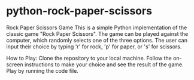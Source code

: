 # python-rock-paper-scissors

Rock Paper Scissors Game
This is a simple Python implementation of the classic game "Rock Paper Scissors". 
The game can be played against the computer, which randomly selects one of the three options. 
The user can input their choice by typing 'r' for rock, 'p' for paper, or 's' for scissors.

How to Play:
Clone the repository to your local machine.
Follow the on-screen instructions to make your choice and see the result of the game.
Play by running the code file.
